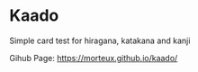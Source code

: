 # Kaado
Simple card test for hiragana, katakana and kanji

Gihub Page: https://morteux.github.io/kaado/
